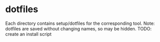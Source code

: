 # dotfiles

Each directory contains setup/dotfiles for the corresponding tool. Note: dotfiles are saved without changing names, so may be hidden.
TODO: create an install script
